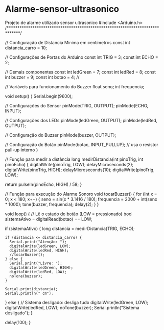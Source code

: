 # Alarme-sensor-ultrasonico
Projeto de alarme utilizado sensor ultrasonico 
#include <Arduino.h>
/******************************************************************************/

// Configuração de Distancia Mínima em centímetros
const int distancia_carro = 10;

// Configurações de Portas do Arduino
const int TRIG = 3;
const int ECHO = 2;

// Demais componentes
const int ledGreen = 7;
const int ledRed = 8;
const int buzzer = 9;
const int botao = 4; //

// Variáveis para funcionamento do Buzzer
float seno;
int frequencia;

void setup() {
  Serial.begin(9600);

  // Configurações do Sensor
  pinMode(TRIG, OUTPUT);
  pinMode(ECHO, INPUT);

  // Configurações dos LEDs
  pinMode(ledGreen, OUTPUT);
  pinMode(ledRed, OUTPUT);

  // Configuração do Buzzer
  pinMode(buzzer, OUTPUT);

  // Configuração do Botão
  pinMode(botao, INPUT_PULLUP); // usa o resistor pull-up interno
}

// Função para medir a distância
long medirDistancia(int pinoTrig, int pinoEcho) {
  digitalWrite(pinoTrig, LOW);
  delayMicroseconds(2);
  digitalWrite(pinoTrig, HIGH);
  delayMicroseconds(10);
  digitalWrite(pinoTrig, LOW);

  return pulseIn(pinoEcho, HIGH) / 58;
}

// Função para execução do Alarme Sonoro
void tocarBuzzer() {
  for (int x = 0; x < 180; x++) {
    seno = sin(x * 3.1416 / 180);
    frequencia = 2000 + int(seno * 1000);
    tone(buzzer, frequencia);
    delay(2);
  }
}

void loop() {
  // Lê o estado do botão (LOW = pressionado)
  bool sistemaAtivo = digitalRead(botao) == LOW;

  if (sistemaAtivo) {
    long distancia = medirDistancia(TRIG, ECHO);

    if (distancia <= distancia_carro) {
      Serial.print("Atenção: ");
      digitalWrite(ledGreen, LOW);
      digitalWrite(ledRed, HIGH);
      //tocarBuzzer();
    } else {
      Serial.print("Livre: ");
      digitalWrite(ledGreen, HIGH);
      digitalWrite(ledRed, LOW);
      noTone(buzzer);
    }

    Serial.print(distancia);
    Serial.println(" cm");
  } else {
    // Sistema desligado: desliga tudo
    digitalWrite(ledGreen, LOW);
    digitalWrite(ledRed, LOW);
    noTone(buzzer);
    Serial.println("Sistema desligado");
  }

  delay(100);
}
